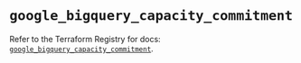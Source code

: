 # `google_bigquery_capacity_commitment`

Refer to the Terraform Registry for docs: [`google_bigquery_capacity_commitment`](https://registry.terraform.io/providers/hashicorp/google/5.14.0/docs/resources/bigquery_capacity_commitment).
